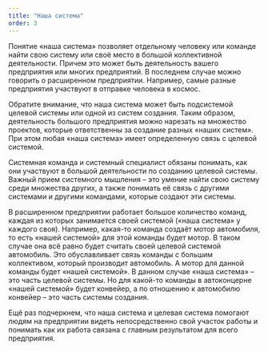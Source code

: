```yaml
---
title: "Наша система"
order: 3
---
```




Понятие «наша система» позволяет отдельному человеку или команде найти свою систему или своё место в большой коллективной деятельности. Причем это может быть деятельность вашего предприятия или многих предприятий. В последнем случае можно говорить о расширенном предприятии. Например, самые разные предприятия участвуют в отправке человека в космос.

Обратите внимание, что наша система может быть подсистемой целевой системы или одной из систем создания. Таким образом, деятельность большого предприятия можно нарезать на множество проектов, которые ответственны за создание разных «наших систем». При этом любая «наша система» имеет определенную связь с целевой системой.

Системная команда и системный специалист обязаны понимать, как они участвуют в большой деятельности по созданию целевой системы. Важный прием системного мышления – это умение найти свою систему среди множества других, а также понимать её связь с другими системами и другими командами, которые создают эти системы.

В расширенном предприятии работает большое количество команд, каждая из которых занимается своей системой («наша система» у каждого своя). Например, какая-то команда создаёт мотор автомобиля, то есть «нашей системой» для этой команды будет мотор. В таком случае она всё равно будет считать своей целевой системой автомобиль. Это обуславливает связь команды с большим коллективом, который производит автомобиль. А мотор для данной команды будет «нашей системой». В данном случае «наша система» – это часть целевой системы. Но для какой-то команды в автоконцерне «нашей системой» будет конвейер, а по отношению к автомобилю конвейер – это часть системы создания.

Ещё раз подчеркнем, что наша система и целевая система помогают людям на предприятии видеть непосредственно свой участок работы и понимать как их работа связана с главным результатом для всего предприятия.

